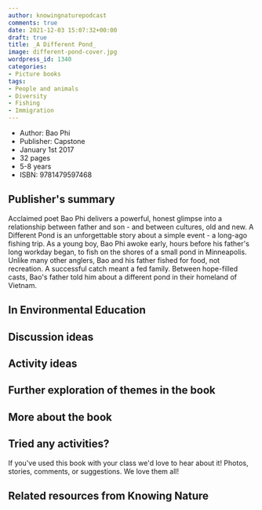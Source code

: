 ```yaml
---
author: knowingnaturepodcast
comments: true
date: 2021-12-03 15:07:32+00:00
draft: true
title: _A Different Pond_
image: different-pond-cover.jpg
wordpress_id: 1340
categories:
- Picture books
tags:
- People and animals
- Diversity
- Fishing
- Immigration
---
```


  * Author: Bao Phi
  * Publisher: Capstone
  * January 1st 2017
  * 32 pages
  * 5-8 years
  * ISBN: 9781479597468

## Publisher's summary

Acclaimed poet Bao Phi delivers a powerful, honest glimpse into a relationship
between father and son - and between cultures, old and new. A Different Pond
is an unforgettable story about a simple event - a long-ago fishing trip. As a
young boy, Bao Phi awoke early, hours before his father's long workday began,
to fish on the shores of a small pond in Minneapolis. Unlike many other
anglers, Bao and his father fished for food, not recreation. A successful
catch meant a fed family. Between hope-filled casts, Bao's father told him
about a different pond in their homeland of Vietnam.

## In Environmental Education

## Discussion ideas

## Activity ideas

## Further exploration of themes in the book

## More about the book

## Tried any activities?

If you've used this book with your class we'd love to hear about it! Photos,
stories, comments, or suggestions. We love them all!

## Related resources from Knowing Nature

